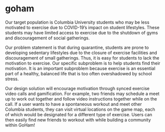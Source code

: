 # goham
Our target population is Columbia University students who may be less motivated to exercise due to COVID-19’s impact on student lifestyles. These students may have limited access to exercise due to the shutdown of gyms and discouragement of social gatherings.

Our problem statement is that during quarantine, students are prone to developing sedentary lifestyles due to the closure of exercise facilities and discouragement of small gatherings. Thus, it is easy for students to lack the motivation to exercise. Our specific subproblem is to help students find their motivation. It is an important subproblem because exercise is an essential part of a healthy, balanced life that is too often overshadowed by school stress. 

Our design solution will encourage motivation through synced exercise video calls and gamification. For example, two friends may schedule a meet up to work out together and follow video instructions together while on the call. If a user wants to have a spontaneous workout and meet other Columbia students, they can visit virtual locations on the game map, each of which would be designated for a different type of exercise. Users can then easily find new friends to workout with while building a community within GoHam!
